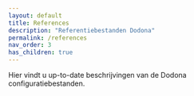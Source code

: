 ```yaml
---
layout: default
title: References
description: "Referentiebestanden Dodona"
permalink: /references
nav_order: 3
has_children: true
---
```


Hier vindt u up-to-date beschrijvingen van de Dodona configuratiebestanden.
